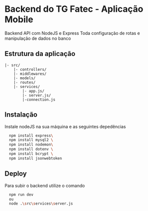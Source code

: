 
# Backend do TG Fatec - Aplicação Mobile

Backend API com NodeJS e Express
Toda configuração de rotas e manipulação de dados no banco



## Estrutura da aplicação
```
|- src/
    |- controllers/
    |- middlewares/
    |- models/
    |- routes/
    |- services/
        |- app.js/
        |- server.js/
        |-connection.js
```
## Instalação

Instale nodeJS na sua máquina e as seguintes depedências

```bash
  npm install express\
  npm install mysql2 \
  npm install nodemon\
  npm install dotenv \
  npm install bcrypt \
  npm install jsonwebtoken
```
    
## Deploy

Para subir o backend utilize o comando

```bash
  npm run dev
  ou
  node .\src\services\server.js
```
